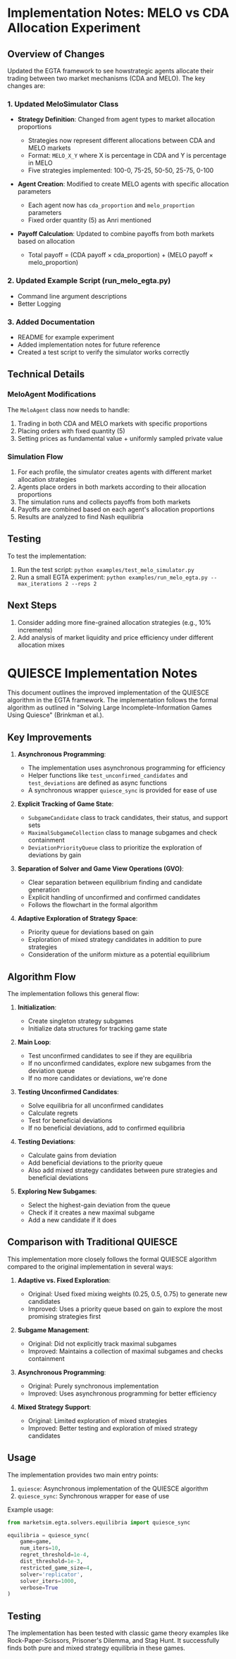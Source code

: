 # Implementation Notes: MELO vs CDA Allocation Experiment

## Overview of Changes

Updated the EGTA framework to see howstrategic agents allocate their trading between two market mechanisms (CDA and MELO). The key changes are:

### 1. Updated MeloSimulator Class

- **Strategy Definition**: Changed from agent types to market allocation proportions
  - Strategies now represent different allocations between CDA and MELO markets
  - Format: `MELO_X_Y` where X is percentage in CDA and Y is percentage in MELO
  - Five strategies implemented: 100-0, 75-25, 50-50, 25-75, 0-100

- **Agent Creation**: Modified to create MELO agents with specific allocation parameters
  - Each agent now has `cda_proportion` and `melo_proportion` parameters
  - Fixed order quantity (5) as Anri mentioned

- **Payoff Calculation**: Updated to combine payoffs from both markets based on allocation
  - Total payoff = (CDA payoff × cda_proportion) + (MELO payoff × melo_proportion)

### 2. Updated Example Script (run_melo_egta.py)

- Command line argument descriptions
- Better Logging

### 3. Added Documentation

- README for example experiment
- Added implementation notes for future reference
- Created a test script to verify the simulator works correctly

## Technical Details

### MeloAgent Modifications

The `MeloAgent` class now needs to handle:

1. Trading in both CDA and MELO markets with specific proportions
2. Placing orders with fixed quantity (5)
3. Setting prices as fundamental value + uniformly sampled private value

### Simulation Flow

1. For each profile, the simulator creates agents with different market allocation strategies
2. Agents place orders in both markets according to their allocation proportions
3. The simulation runs and collects payoffs from both markets
4. Payoffs are combined based on each agent's allocation proportions
5. Results are analyzed to find Nash equilibria

## Testing

To test the implementation:

1. Run the test script: `python examples/test_melo_simulator.py`
2. Run a small EGTA experiment: `python examples/run_melo_egta.py --max_iterations 2 --reps 2`

## Next Steps

1. Consider adding more fine-grained allocation strategies (e.g., 10% increments)
2. Add analysis of market liquidity and price efficiency under different allocation mixes

# QUIESCE Implementation Notes

This document outlines the improved implementation of the QUIESCE algorithm in the EGTA framework. The implementation follows the formal algorithm as outlined in "Solving Large Incomplete-Information Games Using Quiesce" (Brinkman et al.).

## Key Improvements

1. **Asynchronous Programming**:
   - The implementation uses asynchronous programming for efficiency
   - Helper functions like `test_unconfirmed_candidates` and `test_deviations` are defined as async functions
   - A synchronous wrapper `quiesce_sync` is provided for ease of use

2. **Explicit Tracking of Game State**:
   - `SubgameCandidate` class to track candidates, their status, and support sets
   - `MaximalSubgameCollection` class to manage subgames and check containment
   - `DeviationPriorityQueue` class to prioritize the exploration of deviations by gain

3. **Separation of Solver and Game View Operations (GVO)**:
   - Clear separation between equilibrium finding and candidate generation
   - Explicit handling of unconfirmed and confirmed candidates
   - Follows the flowchart in the formal algorithm

4. **Adaptive Exploration of Strategy Space**:
   - Priority queue for deviations based on gain
   - Exploration of mixed strategy candidates in addition to pure strategies
   - Consideration of the uniform mixture as a potential equilibrium

## Algorithm Flow

The implementation follows this general flow:

1. **Initialization**:
   - Create singleton strategy subgames
   - Initialize data structures for tracking game state

2. **Main Loop**:
   - Test unconfirmed candidates to see if they are equilibria
   - If no unconfirmed candidates, explore new subgames from the deviation queue
   - If no more candidates or deviations, we're done

3. **Testing Unconfirmed Candidates**:
   - Solve equilibria for all unconfirmed candidates
   - Calculate regrets
   - Test for beneficial deviations
   - If no beneficial deviations, add to confirmed equilibria

4. **Testing Deviations**:
   - Calculate gains from deviation
   - Add beneficial deviations to the priority queue
   - Also add mixed strategy candidates between pure strategies and beneficial deviations

5. **Exploring New Subgames**:
   - Select the highest-gain deviation from the queue
   - Check if it creates a new maximal subgame
   - Add a new candidate if it does

## Comparison with Traditional QUIESCE

This implementation more closely follows the formal QUIESCE algorithm compared to the original implementation in several ways:

1. **Adaptive vs. Fixed Exploration**:
   - Original: Used fixed mixing weights (0.25, 0.5, 0.75) to generate new candidates
   - Improved: Uses a priority queue based on gain to explore the most promising strategies first

2. **Subgame Management**:
   - Original: Did not explicitly track maximal subgames
   - Improved: Maintains a collection of maximal subgames and checks containment

3. **Asynchronous Programming**:
   - Original: Purely synchronous implementation
   - Improved: Uses asynchronous programming for better efficiency

4. **Mixed Strategy Support**:
   - Original: Limited exploration of mixed strategies
   - Improved: Better testing and exploration of mixed strategy candidates

## Usage

The implementation provides two main entry points:

1. `quiesce`: Asynchronous implementation of the QUIESCE algorithm
2. `quiesce_sync`: Synchronous wrapper for ease of use

Example usage:

```python
from marketsim.egta.solvers.equilibria import quiesce_sync

equilibria = quiesce_sync(
    game=game,
    num_iters=10,
    regret_threshold=1e-4,
    dist_threshold=1e-3,
    restricted_game_size=4,
    solver='replicator',
    solver_iters=1000,
    verbose=True
)
```

## Testing

The implementation has been tested with classic game theory examples like Rock-Paper-Scissors, Prisoner's Dilemma, and Stag Hunt. It successfully finds both pure and mixed strategy equilibria in these games.
